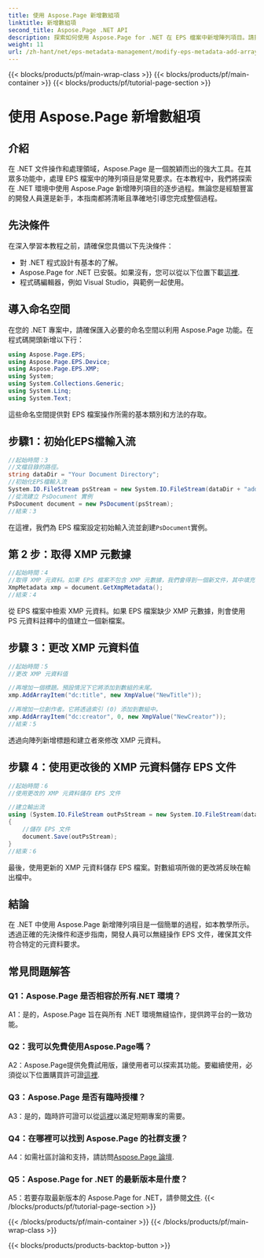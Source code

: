 ```yaml
---
title: 使用 Aspose.Page 新增數組項
linktitle: 新增數組項
second_title: Aspose.Page .NET API
description: 探索如何使用 Aspose.Page for .NET 在 EPS 檔案中新增陣列項目。請按照我們的逐步指南進行無縫文件操作。
weight: 11
url: /zh-hant/net/eps-metadata-management/modify-eps-metadata-add-array-items/
---
```


{{< blocks/products/pf/main-wrap-class >}}
{{< blocks/products/pf/main-container >}}
{{< blocks/products/pf/tutorial-page-section >}}

# 使用 Aspose.Page 新增數組項

## 介紹

在 .NET 文件操作和處理領域，Aspose.Page 是一個脫穎而出的強大工具。在其眾多功能中，處理 EPS 檔案中的陣列項目是常見要求。在本教程中，我們將探索在 .NET 環境中使用 Aspose.Page 新增陣列項目的逐步過程。無論您是經驗豐富的開發人員還是新手，本指南都將清晰且準確地引導您完成整個過程。

## 先決條件

在深入學習本教程之前，請確保您具備以下先決條件：

- 對 .NET 程式設計有基本的了解。
-  Aspose.Page for .NET 已安裝。如果沒有，您可以從以下位置下載[這裡](https://releases.aspose.com/page/net/).
- 程式碼編輯器，例如 Visual Studio，與範例一起使用。

## 導入命名空間

在您的 .NET 專案中，請確保匯入必要的命名空間以利用 Aspose.Page 功能。在程式碼開頭新增以下行：

```csharp
using Aspose.Page.EPS;
using Aspose.Page.EPS.Device;
using Aspose.Page.EPS.XMP;
using System;
using System.Collections.Generic;
using System.Linq;
using System.Text;
```

這些命名空間提供對 EPS 檔案操作所需的基本類別和方法的存取。

## 步驟1：初始化EPS檔輸入流

```csharp
//起始時間：3
//文檔目錄的路徑。
string dataDir = "Your Document Directory";
//初始化EPS檔輸入流
System.IO.FileStream psStream = new System.IO.FileStream(dataDir + "add_simple_props_input.eps", System.IO.FileMode.Open, System.IO.FileAccess.Read);
//從流建立 PsDocument 實例
PsDocument document = new PsDocument(psStream);            
//結束：3
```

在這裡，我們為 EPS 檔案設定初始輸入流並創建`PsDocument`實例。

## 第 2 步：取得 XMP 元數據

```csharp
//起始時間：4
//取得 XMP 元資料。如果 EPS 檔案不包含 XMP 元數據，我們會得到一個新文件，其中填充了 PS 元資料註釋中的值（%%Creator、%%CreateDate、%%Title 等）
XmpMetadata xmp = document.GetXmpMetadata();
//結束：4
```

從 EPS 檔案中檢索 XMP 元資料。如果 EPS 檔案缺少 XMP 元數據，則會使用 PS 元資料註釋中的值建立一個新檔案。

## 步驟 3：更改 XMP 元資料值

```csharp
//起始時間：5
//更改 XMP 元資料值

//再增加一個標題。預設情況下它將添加到數組的末尾。
xmp.AddArrayItem("dc:title", new XmpValue("NewTitle"));

//再增加一位創作者。它將透過索引 (0) 添加到數組中。
xmp.AddArrayItem("dc:creator", 0, new XmpValue("NewCreator"));
//結束：5
```

透過向陣列新增標題和建立者來修改 XMP 元資料。

## 步驟 4：使用更改後的 XMP 元資料儲存 EPS 文件

```csharp
//起始時間：6
//使用更改的 XMP 元資料儲存 EPS 文件

//建立輸出流
using (System.IO.FileStream outPsStream = new System.IO.FileStream(dataDir + "add_array_items_output.eps", System.IO.FileMode.Create, System.IO.FileAccess.Write))
{
    //儲存 EPS 文件
    document.Save(outPsStream);
}
//結束：6
```

最後，使用更新的 XMP 元資料儲存 EPS 檔案。對數組項所做的更改將反映在輸出檔中。

## 結論

在 .NET 中使用 Aspose.Page 新增陣列項目是一個簡單的過程，如本教學所示。透過正確的先決條件和逐步指南，開發人員可以無縫操作 EPS 文件，確保其文件符合特定的元資料要求。

## 常見問題解答

### Q1：Aspose.Page 是否相容於所有.NET 環境？

A1：是的，Aspose.Page 旨在與所有 .NET 環境無縫協作，提供跨平台的一致功能。

### Q2：我可以免費使用Aspose.Page嗎？

 A2：Aspose.Page提供免費試用版，讓使用者可以探索其功能。要繼續使用，必須從以下位置購買許可證[這裡](https://purchase.aspose.com/buy).

### Q3：Aspose.Page 是否有臨時授權？

 A3：是的，臨時許可證可以從[這裡](https://purchase.aspose.com/temporary-license/)以滿足短期專案的需要。

### Q4：在哪裡可以找到 Aspose.Page 的社群支援？

A4：如需社區討論和支持，請訪問[Aspose.Page 論壇](https://forum.aspose.com/c/page/39).

### Q5：Aspose.Page for .NET 的最新版本是什麼？

 A5：若要存取最新版本的 Aspose.Page for .NET，請參閱[文件](https://reference.aspose.com/page/net/).
{{< /blocks/products/pf/tutorial-page-section >}}

{{< /blocks/products/pf/main-container >}}
{{< /blocks/products/pf/main-wrap-class >}}

{{< blocks/products/products-backtop-button >}}
